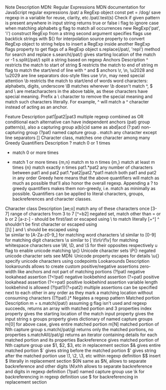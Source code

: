 
Note	Description
MDN: Regular Expressions	MDN documentation for JavaScript regular expressions
/pat/	a RegExp object
const pet = /dog/	save regexp in a variable for reuse, clarity, etc
/pat/.test(s)	Check if given pattern is present anywhere in input string
returns true or false
i	flag to ignore case when matching alphabets
g	flag to match all occurrences
new RegExp('pat', 'i')	construct RegExp from a string
second argument specifies flags
use backtick strings with ${} for interpolation
source	property to convert RegExp object to string
helps to insert a RegExp inside another RegExp
flags	property to get flags of a RegExp object
s.replace(/pat/, 'repl')	method for search and replace
s.search(/pat/)	gives starting location of the match or -1
s.split(/pat/)	split a string based on regexp
Anchors	Description
^	restricts the match to start of string
$	restricts the match to end of string
m	flag to match the start/end of line with ^ and $ anchors
\r, \n, \u2028 and \u2029 are line separators
dos-style files use \r\n, may need special attention
\b	restricts the match to start/end of words
word characters: alphabets, digits, underscore
\B	matches wherever \b doesn't match
^, $ and \ are metacharacters in the above table, as these characters have special meaning. Prefix a \ character to remove the special meaning and match such characters literally. For example, \^ will match a ^ character instead of acting as an anchor.

Feature	Description
pat1|pat2|pat3	multiple regexp combined as OR conditional
each alternative can have independent anchors
(pat)	group pattern(s), also a capturing group
a(b|c)d	same as abd|acd
(?:pat)	non-capturing group
(?<name>pat)	named capture group
.	match any character except line separators
[]	Character class, matches one character among many
Greedy Quantifiers	Description
?	match 0 or 1 times
*	match 0 or more times
+	match 1 or more times
{m,n}	match m to n times
{m,}	match at least m times
{n}	match exactly n times
pat1.*pat2	any number of characters between pat1 and pat2
pat1.*pat2|pat2.*pat1	match both pat1 and pat2 in any order
Greedy here means that the above quantifiers will match as much as possible that'll also honor the overall regexp. Appending a ? to greedy quantifiers makes them non-greedy, i.e. match as minimally as possible. Quantifiers can be applied to literal characters, groups, backreferences and character classes.

Character class	Description
[ae;o]	match any of these characters once
[3-7]	range of characters from 3 to 7
[^=b2]	negated set, match other than = or b or 2
[a-z-]	- should be first/last or escaped using \ to match literally
[+^]	^ shouldn't be first character or escaped using \
[\]\\]	] and \ should be escaped using \
\w	similar to [A-Za-z0-9_] for matching word characters
\d	similar to [0-9] for matching digit characters
\s	similar to [ \t\n\r\f\v] for matching whitespace characters
use \W, \D, and \S for their opposites respectively
u	flag to enable unicode matching
\p{}	Unicode character sets
\P{}	negated unicode character sets
see MDN: Unicode property escapes for details
\u{}	specify unicode characters using codepoints
Lookarounds	Description
lookarounds	allows to create custom positive/negative assertions
zero-width like anchors and not part of matching portions
(?!pat)	negative lookahead assertion
(?<!pat)	negative lookbehind assertion
(?=pat)	positive lookahead assertion
(?<=pat)	positive lookbehind assertion
variable length lookbehind is allowed
(?!pat1)(?=pat2)	multiple assertions can be specified next to each other in any order
as they mark a matching location without consuming characters
((?!pat).)*	Negates a regexp pattern
Matched portion	Description
m = s.match(/pat/)	assuming g flag isn't used and regexp succeeds,
returns an array with matched portion and 3 properties
index property gives the starting location of the match
input property gives the input string s
groups property gives dictionary of named capture groups
m[0]	for above case, gives entire matched portion
m[N]	matched portion of Nth capture group
s.match(/pat/g)	returns only the matched portions, no properties
s.matchAll(/pat/g)	returns an iterator containing details for
each matched portion and its properties
Backreference	gives matched portion of Nth capture group
use $1, $2, $3, etc in replacement section
$& gives entire matched portion
$` gives string before the matched portion
$' gives string after the matched portion
use \1, \2, \3, etc within regexp definition
$$	insert $ literally in replacement section
$0N	same as $N, allows to separate backreference and other digits
\N\xhh	allows to separate backreference and digits in regexp definition
(?<name>pat)	named capture group
use \k<name> for backreferencing in regexp definition
use $<name> for backreferencing in replacement section